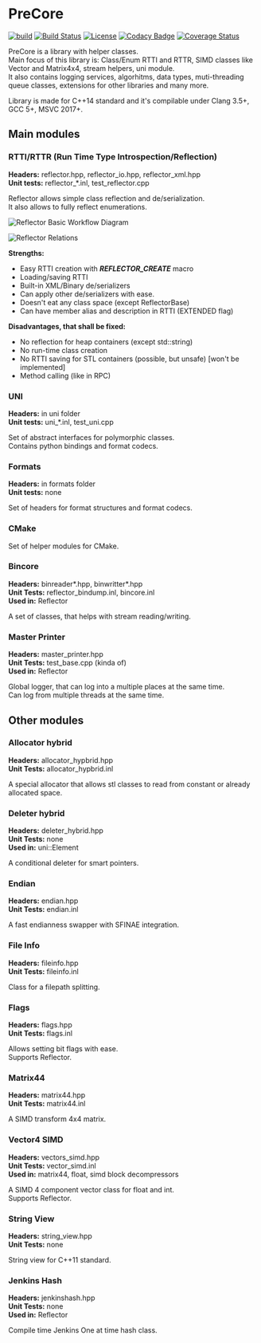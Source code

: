 # PreCore

[![build](https://github.com/PredatorCZ/PreCore/actions/workflows/cmake.yml/badge.svg)](https://github.com/PredatorCZ/PreCore/actions/workflows/cmake.yml)
[![Build Status](https://travis-ci.com/PredatorCZ/PreCore.svg?branch=master)](https://travis-ci.com/PredatorCZ/PreCore)
[![License](https://img.shields.io/badge/License-Apache%202.0-blue.svg)](https://opensource.org/licenses/Apache-2.0)
[![Codacy Badge](https://app.codacy.com/project/badge/Grade/50479b1d15d848bcb389dc2166c294e2)](https://www.codacy.com/manual/PredatorCZ/PreCore?utm_source=github.com&amp;utm_medium=referral&amp;utm_content=PredatorCZ/PreCore&amp;utm_campaign=Badge_Grade)
[![Coverage Status](https://coveralls.io/repos/github/PredatorCZ/PreCore/badge.svg?branch=master)](https://coveralls.io/github/PredatorCZ/PreCore?branch=master)

PreCore is a library with helper classes.\
Main focus of this library is: Class/Enum RTTI and RTTR, SIMD classes like Vector and Matrix4x4, stream helpers, uni module.\
It also contains logging services, algorhitms, data types, muti-threading queue classes, extensions for other libraries and many more.

Library is made for C++14 standard and it's compilable under Clang 3.5+, GCC 5+, MSVC 2017+.

## Main modules

### RTTI/RTTR (Run Time Type Introspection/Reflection)

**Headers:** reflector.hpp, reflector_io.hpp, reflector_xml.hpp\
**Unit tests:** reflector_*.inl, test_reflector.cpp

Reflector allows simple class reflection and de/serialization.\
It also allows to fully reflect enumerations.

![Reflector Basic Workflow Diagram](http://www.plantuml.com/plantuml/proxy?cache=no&src=https://raw.github.com/predatorcz/precore/master/doc/ref_bwd.puml)

![Reflector Relations](http://www.plantuml.com/plantuml/proxy?cache=no&src=https://raw.github.com/predatorcz/precore/master/doc/rf_rel.puml)

**Strengths:**

* Easy RTTI creation with ***REFLECTOR_CREATE*** macro
* Loading/saving RTTI
* Built-in XML/Binary de/serializers
* Can apply other de/serializers with ease.
* Doesn't eat any class space (except ReflectorBase)
* Can have member alias and description in RTTI (EXTENDED flag)

**Disadvantages, that shall be fixed:**

* No reflection for heap containers (except std::string)
* No run-time class creation
* No RTTI saving for STL containers (possible, but unsafe) [won't be implemented]
* Method calling (like in RPC)

### UNI

**Headers:** in uni folder\
**Unit tests:** uni_\*.inl, test_uni.cpp

Set of abstract interfaces for polymorphic classes.\
Contains python bindings and format codecs.

### Formats

**Headers:** in formats folder\
**Unit tests:** none

Set of headers for format structures and format codecs.

### CMake

Set of helper modules for CMake.

### Bincore

**Headers:** binreader\*.hpp, binwritter\*.hpp\
**Unit Tests:** reflector_bindump.inl, bincore.inl\
**Used in:** Reflector

A set of classes, that helps with stream reading/writing.

### Master Printer

**Headers:** master_printer.hpp\
**Unit Tests:** test_base.cpp (kinda of)\
**Used in:** Reflector

Global logger, that can log into a multiple places at the same time.\
Can log from multiple threads at the same time.

## Other modules

### Allocator hybrid

**Headers:** allocator_hypbrid.hpp\
**Unit Tests:** allocator_hypbrid.inl

A special allocator that allows stl classes to read from constant or already allocated space.

### Deleter hybrid

**Headers:** deleter_hybrid.hpp\
**Unit Tests:** none\
**Used in:** uni::Element

A conditional deleter for smart pointers.

### Endian

**Headers:** endian.hpp\
**Unit Tests:** endian.inl

A fast endianness swapper with SFINAE integration.

### File Info

**Headers:** fileinfo.hpp\
**Unit Tests:** fileinfo.inl

Class for a filepath splitting.

### Flags

**Headers:** flags.hpp\
**Unit Tests:** flags.inl

Allows setting bit flags with ease.\
Supports Reflector.

### Matrix44

**Headers:** matrix44.hpp\
**Unit Tests:** matrix44.inl

A SIMD transform 4x4 matrix.

### Vector4 SIMD

**Headers:** vectors_simd.hpp\
**Unit Tests:** vector_simd.inl\
**Used in:** matrix44, float, simd block decompressors

A SIMD 4 component vector class for float and int.\
Supports Reflector.

### String View

**Headers:** string_view.hpp\
**Unit Tests:** none

String view for C++11 standard.

### Jenkins Hash

**Headers:** jenkinshash.hpp\
**Unit Tests:** none\
**Used in:** Reflector

Compile time Jenkins One at time hash class.
